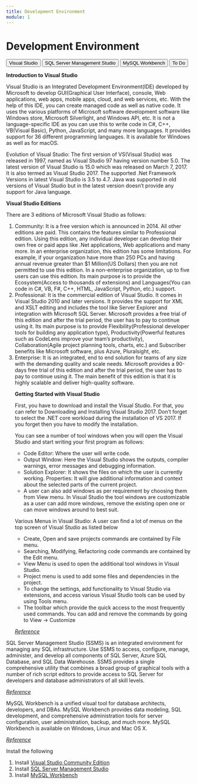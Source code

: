 ```yaml
---
title: Development Environment
module: 1
---
```


# Development Environment

<div class="tab">
  <button class="tablinks" onclick="openTab(event, 'VS')">Visual Studio</button>
  <button class="tablinks" onclick="openTab(event, 'SSMS')">SQL Server Management Studio</button>
  <button class="tablinks" onclick="openTab(event, 'Workbench')">MySQL Workbench</button>
  <button class="tablinks" onclick="openTab(event, 'ToDo')">To Do</button>
 </div>

<div id="VS" class="tabcontent" style="display:block">
<p><b>Introduction to Visual Studio</b></p>

<p>Visual Studio is an Integrated Development Environment(IDE) developed by Microsoft to develop GUI(Graphical User Interface), console, Web applications, web apps, mobile apps, cloud, and web services, etc. With the help of this IDE, you can create managed code as well as native code. It uses the various platforms of Microsoft software development software like Windows store, Microsoft Silverlight, and Windows API, etc. It is not a language-specific IDE as you can use this to write code in C#, C++, VB(Visual Basic), Python, JavaScript, and many more languages. It provides support for 36 different programming languages. It is available for Windows as well as for macOS.</p>

<p>Evolution of Visual Studio: The first version of VS(Visual Studio) was released in 1997, named as Visual Studio 97 having version number 5.0. The latest version of Visual Studio is 15.0 which was released on March 7, 2017. It is also termed as Visual Studio 2017. The supported .Net Framework Versions in latest Visual Studio is 3.5 to 4.7. Java was supported in old versions of Visual Studio but in the latest version doesn’t provide any support for Java language.</p>

<p><b>Visual Studio Editions</b></p>
<p>There are 3 editions of Microsoft Visual Studio as follows:</p>
<ol>
<li>Community: It is a free version which is announced in 2014. All other editions are paid. This contains the features similar to Professional edition. Using this edition, any individual developer can develop their own free or paid apps like .Net applications, Web applications and many more. In an enterprise organization, this edition has some limitations. For example, if your organization have more than 250 PCs and having annual revenue greater than $1 Million(US Dollars) then you are not permitted to use this edition. In a non-enterprise organization, up to five users can use this edition. Its main purpose is to provide the Ecosystem(Access to thousands of extensions) and Languages(You can code in C#, VB, F#, C++, HTML, JavaScript, Python, etc.) support.</li>

<li>Professional: It is the commercial edition of Visual Studio. It comes in Visual Studio 2010 and later versions. It provides the support for XML and XSLT editing and includes the tool like Server Explorer and integration with Microsoft SQL Server. Microsoft provides a free trial of this edition and after the trial period, the user has to pay to continue using it. Its main purpose is to provide Flexibility(Professional developer tools for building any application type), Productivity(Powerful features such as CodeLens improve your team’s productivity), Collaboration(Agile project planning tools, charts, etc.) and Subscriber benefits like Microsoft software, plus Azure, Pluralsight, etc.</li>

<li>Enterprise: It is an integrated, end to end solution for teams of any size with the demanding quality and scale needs. Microsoft provides a 90-days free trial of this edition and after the trial period, the user has to pay to continue using it. The main benefit of this edition is that it is highly scalable and deliver high-quality software.</li>
</ul>

<p><b>Getting Started with Visual Studio</b></p>

<p>First, you have to download and install the Visual Studio. For that, you can refer to Downloading and Installing Visual Studio 2017. Don’t forget to select the .NET core workload during the installation of VS 2017. If you forget then you have to modify the installation.</p>

<p>You can see a number of tool windows when you will open the Visual Studio and start writing your first program as follows:</p>

<ul>
<li>Code Editor: Where the user will write code.
<li>Output Window: Here the Visual Studio shows the outputs, compiler warnings, error messages and debugging information.</li>
<li>Solution Explorer: It shows the files on which the user is currently working.
Properties: It will give additional information and context about the selected parts of the current project.</li>
<li>A user can also add windows as per requirement by choosing them from View menu. In Visual Studio the tool windows are customizable as a user can add more windows, remove the existing open one or can move windows around to best suit.</li>
</ul>

<p>Various Menus in Visual Studio: A user can find a lot of menus on the top screen of Visual Studio as listed below</p>
<ul>
<li>Create, Open and save projects commands are contained by File menu.</li>
<li>Searching, Modifying, Refactoring code commands are contained by the Edit menu.</li>
<li>View Menu is used to open the additional tool windows in Visual Studio.</li>
<li>Project menu is used to add some files and dependencies in the project.</li>
<li>To change the settings, add functionality to Visual Studio via extensions, and access various Visual Studio tools can be used by using Tools menu.</li>
<li>The toolbar which provide the quick access to the most frequently used commands. You can add and remove the commands by going to View → Customize</li>
</ul>

<p><a href="https://www.geeksforgeeks.org/introduction-to-visual-studio/" target="_new"><em>Reference</em></a></p>

</div>

<div id="SSMS" class="tabcontent">
<p>SQL Server Management Studio (SSMS) is an integrated environment for managing any SQL infrastructure. Use SSMS to access, configure, manage, administer, and develop all components of SQL Server, Azure SQL Database, and SQL Data Warehouse. SSMS provides a single comprehensive utility that combines a broad group of graphical tools with a number of rich script editors to provide access to SQL Server for developers and database administrators of all skill levels.</p>

<p><a href="https://docs.microsoft.com/en-us/sql/ssms/sql-server-management-studio-ssms?view=sql-server-ver15" target="_new"><em>Reference</em></a></p>
</div>

<div id="Workbench" class="tabcontent">
<p>MySQL Workbench is a unified visual tool for database architects, developers, and DBAs. MySQL Workbench provides data modeling, SQL development, and comprehensive administration tools for server configuration, user administration, backup, and much more. MySQL Workbench is available on Windows, Linux and Mac OS X.</p>

<p><a href="https://www.mysql.com/products/workbench/" target="_new"><em>Reference</em></a></p>


</div>

<div id="ToDo" class="tabcontent">
    <p>Install the following</p>
    <ol>
        <li>Install <a href="https://visualstudio.microsoft.com/thank-you-downloading-visual-studio/?sku=Community&rel=16" target="_new">Visual Studio Community Edition</a></li>
        <li>Install <a href="https://aka.ms/ssmsfullsetup" target="_new">SQL Server Management Studio</a></li>
        <li>Install <a href="https://dev.mysql.com/downloads/" target="_new">MySQL Workbench</a></li>
    </ol>
</div>